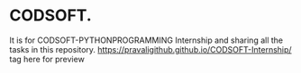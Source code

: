 # CODSOFT.
It is for CODSOFT-PYTHONPROGRAMMING Internship and  sharing all the tasks in this repository.
https://pravaligithub.github.io/CODSOFT-Internship/ tag here for preview
